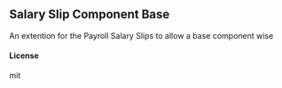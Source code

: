 ## Salary Slip Component Base

An extention for the Payroll Salary Slips to allow a base component wise

#### License

mit